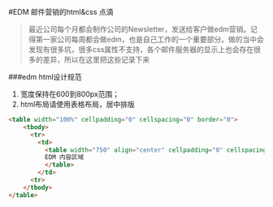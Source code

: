#EDM 邮件营销的html&css 点滴
>最近公司每个月都会制作公司的Newsletter，发送给客户做edm营销。记得第一家公司每周都会做edm，也是自己工作的一个重要部分。做的当中会发现有很多坑，很多css属性不支持，各个邮件服务器的显示上也会存在很多的差异，所以在这里把这些记录下来

###edm html设计规范
1. 宽度保持在600到800px范围；
3. html布局请使用表格布局，居中排版
```html
<table width="100%" cellpadding="0" cellspacing="0" border="0">
    <tbody>
      <tr>
        <td>
          <table width="750" align="center" cellpadding="0" cellspacing="0" border="0">
          EDM 内容区域
          </table>
        </td>
      <tr>
    </tbody>
</table>


